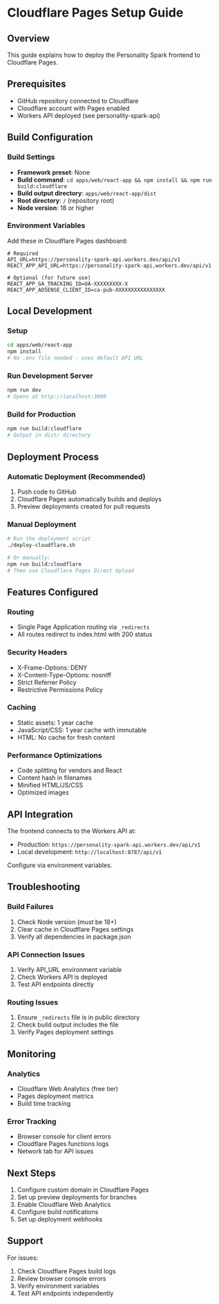 # Cloudflare Pages Setup Guide

## Overview
This guide explains how to deploy the Personality Spark frontend to Cloudflare Pages.

## Prerequisites
- GitHub repository connected to Cloudflare
- Cloudflare account with Pages enabled
- Workers API deployed (see personality-spark-api)

## Build Configuration

### Build Settings
- **Framework preset**: None
- **Build command**: `cd apps/web/react-app && npm install && npm run build:cloudflare`
- **Build output directory**: `apps/web/react-app/dist`
- **Root directory**: `/` (repository root)
- **Node version**: 18 or higher

### Environment Variables
Add these in Cloudflare Pages dashboard:

```env
# Required
API_URL=https://personality-spark-api.workers.dev/api/v1
REACT_APP_API_URL=https://personality-spark-api.workers.dev/api/v1

# Optional (for future use)
REACT_APP_GA_TRACKING_ID=UA-XXXXXXXXX-X
REACT_APP_ADSENSE_CLIENT_ID=ca-pub-XXXXXXXXXXXXXXXX
```

## Local Development

### Setup
```bash
cd apps/web/react-app
npm install
# No .env file needed - uses default API URL
```

### Run Development Server
```bash
npm run dev
# Opens at http://localhost:3000
```

### Build for Production
```bash
npm run build:cloudflare
# Output in dist/ directory
```

## Deployment Process

### Automatic Deployment (Recommended)
1. Push code to GitHub
2. Cloudflare Pages automatically builds and deploys
3. Preview deployments created for pull requests

### Manual Deployment
```bash
# Run the deployment script
./deploy-cloudflare.sh

# Or manually:
npm run build:cloudflare
# Then use Cloudflare Pages Direct Upload
```

## Features Configured

### Routing
- Single Page Application routing via `_redirects`
- All routes redirect to index.html with 200 status

### Security Headers
- X-Frame-Options: DENY
- X-Content-Type-Options: nosniff
- Strict Referrer Policy
- Restrictive Permissions Policy

### Caching
- Static assets: 1 year cache
- JavaScript/CSS: 1 year cache with immutable
- HTML: No cache for fresh content

### Performance Optimizations
- Code splitting for vendors and React
- Content hash in filenames
- Minified HTML/JS/CSS
- Optimized images

## API Integration

The frontend connects to the Workers API at:
- Production: `https://personality-spark-api.workers.dev/api/v1`
- Local development: `http://localhost:8787/api/v1`

Configure via environment variables.

## Troubleshooting

### Build Failures
1. Check Node version (must be 18+)
2. Clear cache in Cloudflare Pages settings
3. Verify all dependencies in package.json

### API Connection Issues
1. Verify API_URL environment variable
2. Check Workers API is deployed
3. Test API endpoints directly

### Routing Issues
1. Ensure `_redirects` file is in public directory
2. Check build output includes the file
3. Verify Pages deployment settings

## Monitoring

### Analytics
- Cloudflare Web Analytics (free tier)
- Pages deployment metrics
- Build time tracking

### Error Tracking
- Browser console for client errors
- Cloudflare Pages functions logs
- Network tab for API issues

## Next Steps

1. Configure custom domain in Cloudflare Pages
2. Set up preview deployments for branches
3. Enable Cloudflare Web Analytics
4. Configure build notifications
5. Set up deployment webhooks

## Support

For issues:
1. Check Cloudflare Pages build logs
2. Review browser console errors
3. Verify environment variables
4. Test API endpoints independently